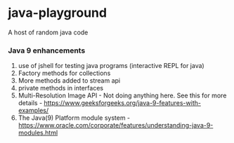# java-playground
A host of random java code

### Java 9 enhancements
1. use of jshell for testing java programs (interactive REPL for java)
2. Factory methods for collections
3. More methods added to stream api
4. private methods in interfaces
5. Multi-Resolution Image API - Not doing anything here. See this for more details - https://www.geeksforgeeks.org/java-9-features-with-examples/
6. The Java(9) Platform module system - https://www.oracle.com/corporate/features/understanding-java-9-modules.html